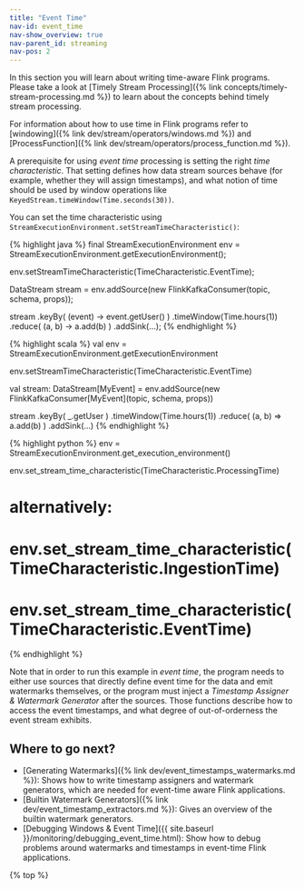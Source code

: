 ```yaml
---
title: "Event Time"
nav-id: event_time
nav-show_overview: true
nav-parent_id: streaming
nav-pos: 2
---
```

<!--
Licensed to the Apache Software Foundation (ASF) under one
or more contributor license agreements.  See the NOTICE file
distributed with this work for additional information
regarding copyright ownership.  The ASF licenses this file
to you under the Apache License, Version 2.0 (the
"License"); you may not use this file except in compliance
with the License.  You may obtain a copy of the License at

  http://www.apache.org/licenses/LICENSE-2.0

Unless required by applicable law or agreed to in writing,
software distributed under the License is distributed on an
"AS IS" BASIS, WITHOUT WARRANTIES OR CONDITIONS OF ANY
KIND, either express or implied.  See the License for the
specific language governing permissions and limitations
under the License.
-->

In this section you will learn about writing time-aware Flink programs. Please
take a look at [Timely Stream Processing]({% link
concepts/timely-stream-processing.md %}) to learn about the concepts behind
timely stream processing.

For information about how to use time in Flink programs refer to
[windowing]({% link dev/stream/operators/windows.md %}) and
[ProcessFunction]({% link
dev/stream/operators/process_function.md %}).

A prerequisite for using *event time* processing is setting the right *time
characteristic*. That setting defines how data stream sources behave (for
example, whether they will assign timestamps), and what notion of time should
be used by window operations like `KeyedStream.timeWindow(Time.seconds(30))`.

You can set the time characteristic using
`StreamExecutionEnvironment.setStreamTimeCharacteristic()`:

<div class="codetabs" markdown="1">
<div data-lang="java" markdown="1">
{% highlight java %}
final StreamExecutionEnvironment env = StreamExecutionEnvironment.getExecutionEnvironment();

env.setStreamTimeCharacteristic(TimeCharacteristic.EventTime);

DataStream<MyEvent> stream = env.addSource(new FlinkKafkaConsumer<MyEvent>(topic, schema, props));

stream
    .keyBy( (event) -> event.getUser() )
    .timeWindow(Time.hours(1))
    .reduce( (a, b) -> a.add(b) )
    .addSink(...);
{% endhighlight %}
</div>
<div data-lang="scala" markdown="1">
{% highlight scala %}
val env = StreamExecutionEnvironment.getExecutionEnvironment

env.setStreamTimeCharacteristic(TimeCharacteristic.EventTime)

val stream: DataStream[MyEvent] = env.addSource(new FlinkKafkaConsumer[MyEvent](topic, schema, props))

stream
    .keyBy( _.getUser )
    .timeWindow(Time.hours(1))
    .reduce( (a, b) => a.add(b) )
    .addSink(...)
{% endhighlight %}
</div>
<div data-lang="python" markdown="1">
{% highlight python %}
env = StreamExecutionEnvironment.get_execution_environment()

env.set_stream_time_characteristic(TimeCharacteristic.ProcessingTime)

# alternatively:
# env.set_stream_time_characteristic(TimeCharacteristic.IngestionTime)
# env.set_stream_time_characteristic(TimeCharacteristic.EventTime)
{% endhighlight %}
</div>
</div>

Note that in order to run this example in *event time*, the program needs to
either use sources that directly define event time for the data and emit
watermarks themselves, or the program must inject a *Timestamp Assigner &
Watermark Generator* after the sources. Those functions describe how to access
the event timestamps, and what degree of out-of-orderness the event stream
exhibits.

## Where to go next?

* [Generating Watermarks]({% link dev/event_timestamps_watermarks.md
  %}): Shows how to write timestamp assigners and watermark generators, which
  are needed for event-time aware Flink applications.
* [Builtin Watermark Generators]({% link dev/event_timestamp_extractors.md %}):
  Gives an overview of the builtin watermark generators.
* [Debugging Windows & Event Time]({{ site.baseurl
  }}/monitoring/debugging_event_time.html): Show how to debug problems around
  watermarks and timestamps in event-time Flink applications.

{% top %}
